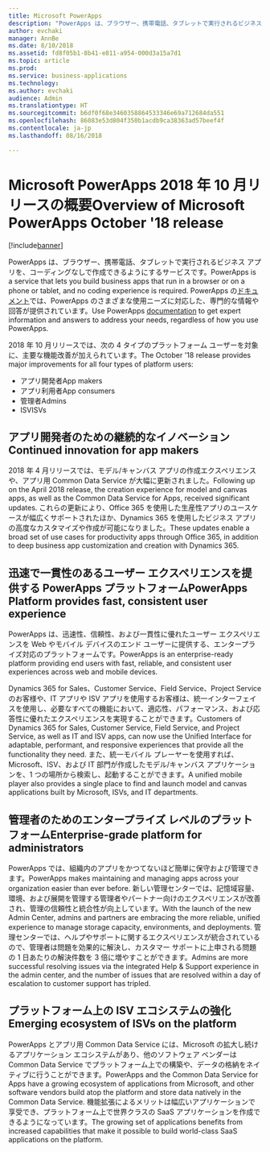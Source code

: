 ```yaml
---
title: Microsoft PowerApps
description: "PowerApps は、ブラウザー、携帯電話、タブレットで実行されるビジネス アプリを、コーディングなしで作成できるようにするサービスです。"
author: evchaki
manager: AnnBe
ms.date: 8/10/2018
ms.assetid: fd8f05b1-8b41-e811-a954-000d3a15a7d1
ms.topic: article
ms.prod: 
ms.service: business-applications
ms.technology: 
ms.author: evchaki
audience: Admin
ms.translationtype: HT
ms.sourcegitcommit: b6df0f68e3460358864533346e69a712684da551
ms.openlocfilehash: 86083e53d804f350b1acdb9ca38363ad57beef4f
ms.contentlocale: ja-jp
ms.lasthandoff: 08/16/2018

---
```

# <a name="overview-of-microsoft-powerapps-october-18-release"></a><span data-ttu-id="486df-103">Microsoft PowerApps 2018 年 10 月リリースの概要</span><span class="sxs-lookup"><span data-stu-id="486df-103">Overview of Microsoft PowerApps October '18 release</span></span>


[!include[banner](../../includes/banner.md)]


<span data-ttu-id="486df-104">PowerApps は、ブラウザー、携帯電話、タブレットで実行されるビジネス アプリを、コーディングなしで作成できるようにするサービスです。</span><span class="sxs-lookup"><span data-stu-id="486df-104">PowerApps is a service that lets you build business apps that run in a browser or on a phone or tablet, and no coding experience is required.</span></span> <span data-ttu-id="486df-105">PowerApps の[ドキュメント](https://docs.microsoft.com/powerapps/)では、PowerApps のさまざまな使用ニーズに対応した、専門的な情報や回答が提供されています。</span><span class="sxs-lookup"><span data-stu-id="486df-105">Use PowerApps [documentation](https://docs.microsoft.com/powerapps/) to get expert information and answers to address your needs, regardless of how you use PowerApps.</span></span>

<span data-ttu-id="486df-106">2018 年 10 月リリースでは、次の 4 タイプのプラットフォーム ユーザーを対象に、主要な機能改善が加えられています。</span><span class="sxs-lookup"><span data-stu-id="486df-106">The October '18 release provides major improvements for all four types of platform users:</span></span> 

- <span data-ttu-id="486df-107">アプリ開発者</span><span class="sxs-lookup"><span data-stu-id="486df-107">App makers</span></span>
- <span data-ttu-id="486df-108">アプリ利用者</span><span class="sxs-lookup"><span data-stu-id="486df-108">App consumers</span></span>
- <span data-ttu-id="486df-109">管理者</span><span class="sxs-lookup"><span data-stu-id="486df-109">Admins</span></span>
- <span data-ttu-id="486df-110">ISV</span><span class="sxs-lookup"><span data-stu-id="486df-110">ISVs</span></span>

## <a name="continued-innovation-for-app-makers"></a><span data-ttu-id="486df-111">アプリ開発者のための継続的なイノベーション</span><span class="sxs-lookup"><span data-stu-id="486df-111">Continued innovation for app makers</span></span> 

<span data-ttu-id="486df-112">2018 年 4 月リリースでは、モデル/キャンバス アプリの作成エクスペリエンスや、アプリ用 Common Data Service が大幅に更新されました。</span><span class="sxs-lookup"><span data-stu-id="486df-112">Following up on the April 2018 release, the creation experience for model and canvas apps, as well as the Common Data Service for Apps, received significant updates.</span></span> <span data-ttu-id="486df-113">これらの更新により、Office 365 を使用した生産性アプリのユースケースが幅広くサポートされたほか、Dynamics 365 を使用したビジネス アプリの高度なカスタマイズや作成が可能になりました。</span><span class="sxs-lookup"><span data-stu-id="486df-113">These updates enable a broad set of use cases for productivity apps through Office 365, in addition to deep business app customization and creation with Dynamics 365.</span></span>  

## <a name="powerapps-platform-provides-fast-consistent-user-experience"></a><span data-ttu-id="486df-114">迅速で一貫性のあるユーザー エクスペリエンスを提供する PowerApps プラットフォーム</span><span class="sxs-lookup"><span data-stu-id="486df-114">PowerApps Platform provides fast, consistent user experience</span></span> 

<span data-ttu-id="486df-115">PowerApps は、迅速性、信頼性、および一貫性に優れたユーザー エクスペリエンスを Web やモバイル デバイスのエンド ユーザーに提供する、エンタープライズ対応のプラットフォームです。</span><span class="sxs-lookup"><span data-stu-id="486df-115">PowerApps is an enterprise-ready platform providing end users with fast, reliable, and consistent user experiences across web and mobile devices.</span></span>  

<span data-ttu-id="486df-116">Dynamics 365 for Sales、Customer Service、Field Service、Project Service のお客様や、IT アプリや ISV アプリを使用するお客様は、統一インターフェイスを使用し、必要なすべての機能において、適応性、パフォーマンス、および応答性に優れたエクスペリエンスを実現することができます。</span><span class="sxs-lookup"><span data-stu-id="486df-116">Customers of Dynamics 365 for Sales, Customer Service, Field Service, and Project Service, as well as IT and ISV apps, can now use the Unified Interface for adaptable, performant, and responsive experiences that provide all the functionality they need.</span></span> <span data-ttu-id="486df-117">また、統一モバイル プレーヤーを使用すれば、Microsoft、ISV、および IT 部門が作成したモデル/キャンバス アプリケーションを、1 つの場所から検索し、起動することができます。</span><span class="sxs-lookup"><span data-stu-id="486df-117">A unified mobile player also provides a single place to find and launch model and canvas applications built by Microsoft, ISVs, and IT departments.</span></span>  

## <a name="enterprise-grade-platform-for-administrators"></a><span data-ttu-id="486df-118">管理者のためのエンタープライズ レベルのプラットフォーム</span><span class="sxs-lookup"><span data-stu-id="486df-118">Enterprise-grade platform for administrators</span></span> 

<span data-ttu-id="486df-119">PowerApps では、組織内のアプリをかつてないほど簡単に保守および管理できます。</span><span class="sxs-lookup"><span data-stu-id="486df-119">PowerApps makes maintaining and managing apps across your organization easier than ever before.</span></span> <span data-ttu-id="486df-120">新しい管理センターでは、記憶域容量、環境、および展開を管理する管理者やパートナー向けのエクスペリエンスが改善され、管理の信頼性と統合性が向上しています。</span><span class="sxs-lookup"><span data-stu-id="486df-120">With the launch of the new Admin Center, admins and partners are embracing the more reliable, unified experience to manage storage capacity, environments, and deployments.</span></span> <span data-ttu-id="486df-121">管理センターでは、ヘルプやサポートに関するエクスペリエンスが統合されているので、管理者は問題を効果的に解決し、カスタマー サポートに上申される問題の 1 日あたりの解決件数を 3 倍に増やすことができます。</span><span class="sxs-lookup"><span data-stu-id="486df-121">Admins are more successful resolving issues via the integrated Help & Support experience in the admin center, and the number of issues that are resolved within a day of escalation to customer support has tripled.</span></span> 

## <a name="emerging-ecosystem-of-isvs-on-the-platform"></a><span data-ttu-id="486df-122">プラットフォーム上の ISV エコシステムの強化</span><span class="sxs-lookup"><span data-stu-id="486df-122">Emerging ecosystem of ISVs on the platform</span></span>

<span data-ttu-id="486df-123">PowerApps とアプリ用 Common Data Service には、Microsoft の拡大し続けるアプリケーション エコシステムがあり、他のソフトウェア ベンダーは Common Data Service でプラットフォーム上での構築や、データの格納をネイティブに行うことができます。</span><span class="sxs-lookup"><span data-stu-id="486df-123">PowerApps and the Common Data Service for Apps have a growing ecosystem of applications from Microsoft, and other software vendors build atop the platform and store data natively in the Common Data Service.</span></span> <span data-ttu-id="486df-124">機能拡張によるメリットは幅広いアプリケーションで享受でき、プラットフォーム上で世界クラスの SaaS アプリケーションを作成できるようになっています。</span><span class="sxs-lookup"><span data-stu-id="486df-124">The growing set of applications benefits from increased capabilities that make it possible to build world-class SaaS applications on the platform.</span></span>


